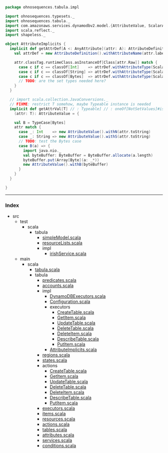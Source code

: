 
```scala
package ohnosequences.tabula.impl

import ohnosequences.typesets._
import ohnosequences.tabula._
import com.amazonaws.services.dynamodbv2.model.{AttributeValue, ScalarAttributeType, AttributeDefinition}
import scala.reflect._
import shapeless._

object AttributeImplicits {
  implicit def getAttrDef[A <: AnyAttribute](attr: A): AttributeDefinition = {
    val attrDef = new AttributeDefinition().withAttributeName(attr.label)

    attr.classTag.runtimeClass.asInstanceOf[Class[attr.Raw]] match {
      case c if c == classOf[Int]    => attrDef.withAttributeType(ScalarAttributeType.N)
      case c if c == classOf[String] => attrDef.withAttributeType(ScalarAttributeType.S)
      case c if c == classOf[Bytes]  => attrDef.withAttributeType(ScalarAttributeType.B)
      // TODO: are the set types needed here?
    }
  }

  // import scala.collection.JavaConversions._
  // FIXME: restrict T somehow, maybe Typeable instance is needed
  implicit def getAttrVal[T] // : Typeable] // : oneOf[NotSetValues]#is]
    (attr: T): AttributeValue = {

    val B = TypeCase[Bytes]
    attr match {
      case _: Int    => new AttributeValue().withN(attr.toString)
      case _: String => new AttributeValue().withS(attr.toString)
      // TODO: test the Bytes case
      case B(a) => { 
        import java.nio._
        val byteBuffer: ByteBuffer = ByteBuffer.allocate(a.length)
        byteBuffer.put(Array[Byte](a: _*))
        new AttributeValue().withB(byteBuffer)
      }
    }
  }

}

```


------

### Index

+ src
  + test
    + scala
      + tabula
        + [simpleModel.scala][test/scala/tabula/simpleModel.scala]
        + [resourceLists.scala][test/scala/tabula/resourceLists.scala]
        + impl
          + [irishService.scala][test/scala/tabula/impl/irishService.scala]
  + main
    + scala
      + [tabula.scala][main/scala/tabula.scala]
      + tabula
        + [predicates.scala][main/scala/tabula/predicates.scala]
        + [accounts.scala][main/scala/tabula/accounts.scala]
        + impl
          + [DynamoDBExecutors.scala][main/scala/tabula/impl/DynamoDBExecutors.scala]
          + [Configuration.scala][main/scala/tabula/impl/Configuration.scala]
          + executors
            + [CreateTable.scala][main/scala/tabula/impl/executors/CreateTable.scala]
            + [GetItem.scala][main/scala/tabula/impl/executors/GetItem.scala]
            + [UpdateTable.scala][main/scala/tabula/impl/executors/UpdateTable.scala]
            + [DeleteTable.scala][main/scala/tabula/impl/executors/DeleteTable.scala]
            + [DeleteItem.scala][main/scala/tabula/impl/executors/DeleteItem.scala]
            + [DescribeTable.scala][main/scala/tabula/impl/executors/DescribeTable.scala]
            + [PutItem.scala][main/scala/tabula/impl/executors/PutItem.scala]
          + [AttributeImplicits.scala][main/scala/tabula/impl/AttributeImplicits.scala]
        + [regions.scala][main/scala/tabula/regions.scala]
        + [states.scala][main/scala/tabula/states.scala]
        + actions
          + [CreateTable.scala][main/scala/tabula/actions/CreateTable.scala]
          + [GetItem.scala][main/scala/tabula/actions/GetItem.scala]
          + [UpdateTable.scala][main/scala/tabula/actions/UpdateTable.scala]
          + [DeleteTable.scala][main/scala/tabula/actions/DeleteTable.scala]
          + [DeleteItem.scala][main/scala/tabula/actions/DeleteItem.scala]
          + [DescribeTable.scala][main/scala/tabula/actions/DescribeTable.scala]
          + [PutItem.scala][main/scala/tabula/actions/PutItem.scala]
        + [executors.scala][main/scala/tabula/executors.scala]
        + [items.scala][main/scala/tabula/items.scala]
        + [resources.scala][main/scala/tabula/resources.scala]
        + [actions.scala][main/scala/tabula/actions.scala]
        + [tables.scala][main/scala/tabula/tables.scala]
        + [attributes.scala][main/scala/tabula/attributes.scala]
        + [services.scala][main/scala/tabula/services.scala]
        + [conditions.scala][main/scala/tabula/conditions.scala]

[test/scala/tabula/simpleModel.scala]: ../../../../test/scala/tabula/simpleModel.scala.md
[test/scala/tabula/resourceLists.scala]: ../../../../test/scala/tabula/resourceLists.scala.md
[test/scala/tabula/impl/irishService.scala]: ../../../../test/scala/tabula/impl/irishService.scala.md
[main/scala/tabula.scala]: ../../tabula.scala.md
[main/scala/tabula/predicates.scala]: ../predicates.scala.md
[main/scala/tabula/accounts.scala]: ../accounts.scala.md
[main/scala/tabula/impl/DynamoDBExecutors.scala]: DynamoDBExecutors.scala.md
[main/scala/tabula/impl/Configuration.scala]: Configuration.scala.md
[main/scala/tabula/impl/executors/CreateTable.scala]: executors/CreateTable.scala.md
[main/scala/tabula/impl/executors/GetItem.scala]: executors/GetItem.scala.md
[main/scala/tabula/impl/executors/UpdateTable.scala]: executors/UpdateTable.scala.md
[main/scala/tabula/impl/executors/DeleteTable.scala]: executors/DeleteTable.scala.md
[main/scala/tabula/impl/executors/DeleteItem.scala]: executors/DeleteItem.scala.md
[main/scala/tabula/impl/executors/DescribeTable.scala]: executors/DescribeTable.scala.md
[main/scala/tabula/impl/executors/PutItem.scala]: executors/PutItem.scala.md
[main/scala/tabula/impl/AttributeImplicits.scala]: AttributeImplicits.scala.md
[main/scala/tabula/regions.scala]: ../regions.scala.md
[main/scala/tabula/states.scala]: ../states.scala.md
[main/scala/tabula/actions/CreateTable.scala]: ../actions/CreateTable.scala.md
[main/scala/tabula/actions/GetItem.scala]: ../actions/GetItem.scala.md
[main/scala/tabula/actions/UpdateTable.scala]: ../actions/UpdateTable.scala.md
[main/scala/tabula/actions/DeleteTable.scala]: ../actions/DeleteTable.scala.md
[main/scala/tabula/actions/DeleteItem.scala]: ../actions/DeleteItem.scala.md
[main/scala/tabula/actions/DescribeTable.scala]: ../actions/DescribeTable.scala.md
[main/scala/tabula/actions/PutItem.scala]: ../actions/PutItem.scala.md
[main/scala/tabula/executors.scala]: ../executors.scala.md
[main/scala/tabula/items.scala]: ../items.scala.md
[main/scala/tabula/resources.scala]: ../resources.scala.md
[main/scala/tabula/actions.scala]: ../actions.scala.md
[main/scala/tabula/tables.scala]: ../tables.scala.md
[main/scala/tabula/attributes.scala]: ../attributes.scala.md
[main/scala/tabula/services.scala]: ../services.scala.md
[main/scala/tabula/conditions.scala]: ../conditions.scala.md